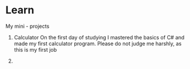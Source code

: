 # Learn
My mini - projects

1) Calculator
   On the first day of studying I mastered the basics of C# and made my first calculator program.
   Please do not judge me harshly, as this is my first job

2) 
